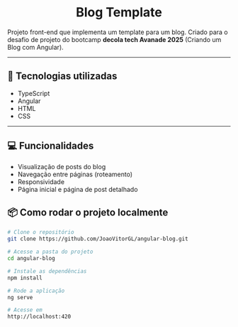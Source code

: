 <h1 align="center">
  Blog Template
</h1>

Projeto front-end que implementa um template para um blog. Criado para o desafio de projeto do bootcamp **decola tech Avanade 2025** (Criando um Blog com Angular).

---

## 🚀 Tecnologias utilizadas

- TypeScript
- Angular
- HTML
- CSS

---

## 💻 Funcionalidades

- Visualização de posts do blog
- Navegação entre páginas (roteamento)
- Responsividade
- Página inicial e página de post detalhado

## 📦 Como rodar o projeto localmente

```bash
# Clone o repositório
git clone https://github.com/JoaoVitorGL/angular-blog.git

# Acesse a pasta do projeto
cd angular-blog

# Instale as dependências
npm install

# Rode a aplicação
ng serve

# Acesse em
http://localhost:420
